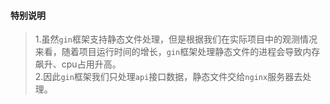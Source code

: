 ####  特别说明   
>   1.虽然`gin`框架支持静态文件处理，但是根据我们在实际项目中的观测情况来看，随着项目运行时间的增长，`gin`框架处理静态文件的进程会导致内存飙升、cpu占用升高。  
>   2.因此`gin`框架我们只处理`api`接口数据，静态文件交给`nginx`服务器去处理。  